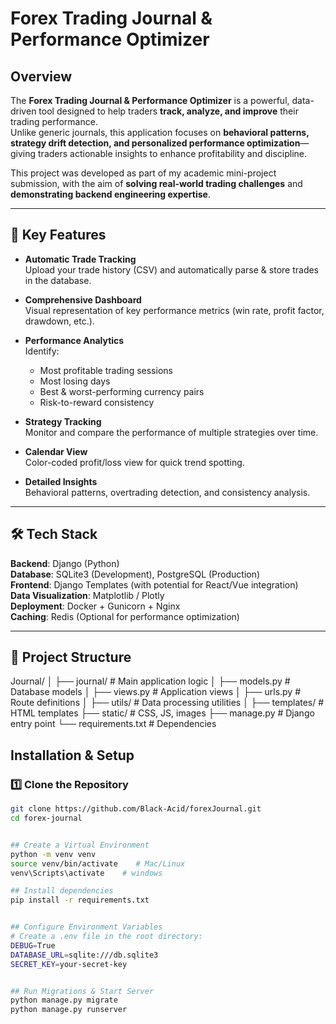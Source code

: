 # Forex Trading Journal & Performance Optimizer

## Overview
The **Forex Trading Journal & Performance Optimizer** is a powerful, data-driven tool designed to help traders **track, analyze, and improve** their trading performance.  
Unlike generic journals, this application focuses on **behavioral patterns, strategy drift detection, and personalized performance optimization**—giving traders actionable insights to enhance profitability and discipline.

This project was developed as part of my academic mini-project submission, with the aim of **solving real-world trading challenges** and **demonstrating backend engineering expertise**.

---

## 🎯 Key Features
- **Automatic Trade Tracking**  
  Upload your trade history (CSV) and automatically parse & store trades in the database.
  
- **Comprehensive Dashboard**  
  Visual representation of key performance metrics (win rate, profit factor, drawdown, etc.).

- **Performance Analytics**  
  Identify:
  - Most profitable trading sessions
  - Most losing days
  - Best & worst-performing currency pairs
  - Risk-to-reward consistency

- **Strategy Tracking**  
  Monitor and compare the performance of multiple strategies over time.

- **Calendar View**  
  Color-coded profit/loss view for quick trend spotting.

- **Detailed Insights**  
  Behavioral patterns, overtrading detection, and consistency analysis.

---

## 🛠 Tech Stack
**Backend**: Django (Python)  
**Database**: SQLite3 (Development), PostgreSQL (Production)  
**Frontend**: Django Templates (with potential for React/Vue integration)  
**Data Visualization**: Matplotlib / Plotly  
**Deployment**: Docker + Gunicorn + Nginx  
**Caching**: Redis (Optional for performance optimization)  

---

## 📂 Project Structure

Journal/
│
├── journal/ # Main application logic
│ ├── models.py # Database models
│ ├── views.py # Application views
│ ├── urls.py # Route definitions
│ ├── utils/ # Data processing utilities
│
├── templates/ # HTML templates
├── static/ # CSS, JS, images
├── manage.py # Django entry point
└── requirements.txt # Dependencies


##  Installation & Setup

### 1️⃣ Clone the Repository
```bash
git clone https://github.com/Black-Acid/forexJournal.git
cd forex-journal


## Create a Virtual Environment
python -m venv venv
source venv/bin/activate    # Mac/Linux
venv\Scripts\activate    # windows

## Install dependencies
pip install -r requirements.txt


## Configure Environment Variables
# Create a .env file in the root directory:
DEBUG=True
DATABASE_URL=sqlite:///db.sqlite3
SECRET_KEY=your-secret-key


## Run Migrations & Start Server
python manage.py migrate
python manage.py runserver